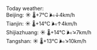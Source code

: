 Today weather:  
Beijing: ☀️   🌡️+7°C 🌬️↓4km/h  
Tianjin: ☀️   🌡️+14°C 🌬️↑4km/h  
Shijiazhuang: ☀️   🌡️+14°C 🌬️↘7km/h  
Tangshan: ☀️   🌡️+13°C 🌬️↘10km/h  
